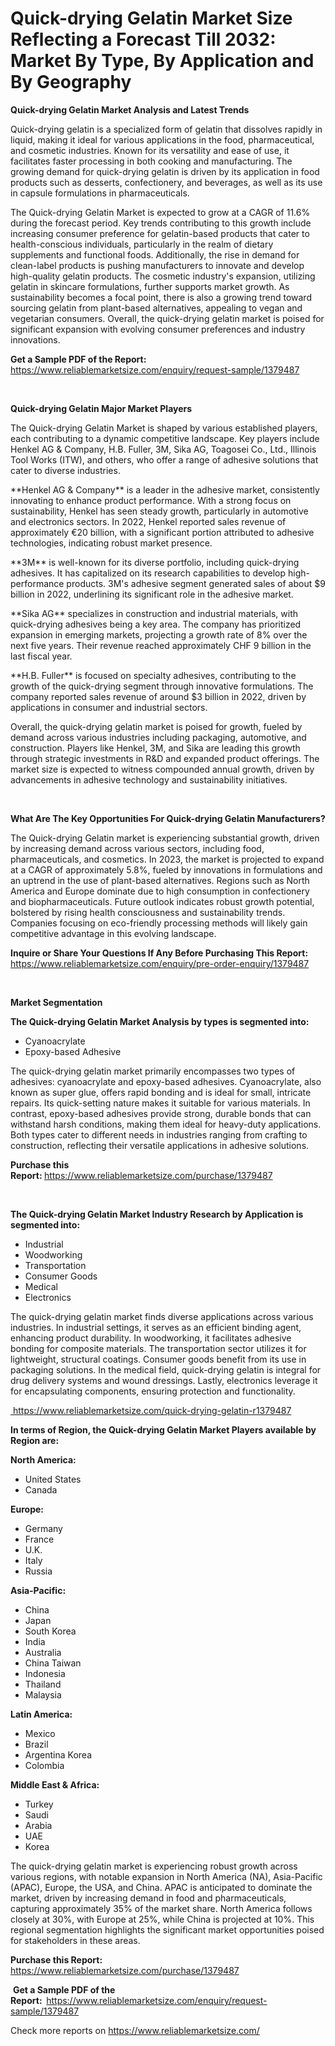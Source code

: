 <p><h1>Quick-drying Gelatin Market Size Reflecting a Forecast Till 2032: Market By Type, By Application and By Geography</h1></p><p><strong>Quick-drying Gelatin Market Analysis and Latest Trends</strong></p>
<p><p>Quick-drying gelatin is a specialized form of gelatin that dissolves rapidly in liquid, making it ideal for various applications in the food, pharmaceutical, and cosmetic industries. Known for its versatility and ease of use, it facilitates faster processing in both cooking and manufacturing. The growing demand for quick-drying gelatin is driven by its application in food products such as desserts, confectionery, and beverages, as well as its use in capsule formulations in pharmaceuticals.</p><p>The Quick-drying Gelatin Market is expected to grow at a CAGR of 11.6% during the forecast period. Key trends contributing to this growth include increasing consumer preference for gelatin-based products that cater to health-conscious individuals, particularly in the realm of dietary supplements and functional foods. Additionally, the rise in demand for clean-label products is pushing manufacturers to innovate and develop high-quality gelatin products. The cosmetic industry's expansion, utilizing gelatin in skincare formulations, further supports market growth. As sustainability becomes a focal point, there is also a growing trend toward sourcing gelatin from plant-based alternatives, appealing to vegan and vegetarian consumers. Overall, the quick-drying gelatin market is poised for significant expansion with evolving consumer preferences and industry innovations.</p></p>
<p><strong>Get a Sample PDF of the Report:&nbsp;</strong> <a href="https://www.reliablemarketsize.com/enquiry/request-sample/1379487?utm_campaign=2393&utm_medium=2&utm_source=Github&utm_content=ia&utm_term=03042025&utm_id=quick-drying-gelatin">https://www.reliablemarketsize.com/enquiry/request-sample/1379487</a></p>
<p>&nbsp;</p>
<p><strong>Quick-drying Gelatin Major Market Players</strong></p>
<p><p>The Quick-drying Gelatin Market is shaped by various established players, each contributing to a dynamic competitive landscape. Key players include Henkel AG & Company, H.B. Fuller, 3M, Sika AG, Toagosei Co., Ltd., Illinois Tool Works (ITW), and others, who offer a range of adhesive solutions that cater to diverse industries.</p><p>**Henkel AG & Company** is a leader in the adhesive market, consistently innovating to enhance product performance. With a strong focus on sustainability, Henkel has seen steady growth, particularly in automotive and electronics sectors. In 2022, Henkel reported sales revenue of approximately €20 billion, with a significant portion attributed to adhesive technologies, indicating robust market presence.</p><p>**3M** is well-known for its diverse portfolio, including quick-drying adhesives. It has capitalized on its research capabilities to develop high-performance products. 3M's adhesive segment generated sales of about $9 billion in 2022, underlining its significant role in the adhesive market.</p><p>**Sika AG** specializes in construction and industrial materials, with quick-drying adhesives being a key area. The company has prioritized expansion in emerging markets, projecting a growth rate of 8% over the next five years. Their revenue reached approximately CHF 9 billion in the last fiscal year.</p><p>**H.B. Fuller** is focused on specialty adhesives, contributing to the growth of the quick-drying segment through innovative formulations. The company reported sales revenue of around $3 billion in 2022, driven by applications in consumer and industrial sectors.</p><p>Overall, the quick-drying gelatin market is poised for growth, fueled by demand across various industries including packaging, automotive, and construction. Players like Henkel, 3M, and Sika are leading this growth through strategic investments in R&D and expanded product offerings. The market size is expected to witness compounded annual growth, driven by advancements in adhesive technology and sustainability initiatives.</p></p>
<p>&nbsp;</p>
<p><strong>What Are The Key Opportunities For Quick-drying Gelatin Manufacturers?</strong></p>
<p><p>The Quick-drying Gelatin market is experiencing substantial growth, driven by increasing demand across various sectors, including food, pharmaceuticals, and cosmetics. In 2023, the market is projected to expand at a CAGR of approximately 5.8%, fueled by innovations in formulations and an uptrend in the use of plant-based alternatives. Regions such as North America and Europe dominate due to high consumption in confectionery and biopharmaceuticals. Future outlook indicates robust growth potential, bolstered by rising health consciousness and sustainability trends. Companies focusing on eco-friendly processing methods will likely gain competitive advantage in this evolving landscape.</p></p>
<p><strong>Inquire or Share Your Questions If Any Before Purchasing This Report:</strong> <a href="https://www.reliablemarketsize.com/enquiry/pre-order-enquiry/1379487?utm_campaign=2393&utm_medium=2&utm_source=Github&utm_content=ia&utm_term=03042025&utm_id=quick-drying-gelatin">https://www.reliablemarketsize.com/enquiry/pre-order-enquiry/1379487</a></p>
<p>&nbsp;</p>
<p><strong>Market Segmentation</strong></p>
<p><strong>The Quick-drying Gelatin Market Analysis by types is segmented into:</strong></p>
<p><ul><li>Cyanoacrylate</li><li>Epoxy-based Adhesive</li></ul></p>
<p><p>The quick-drying gelatin market primarily encompasses two types of adhesives: cyanoacrylate and epoxy-based adhesives. Cyanoacrylate, also known as super glue, offers rapid bonding and is ideal for small, intricate repairs. Its quick-setting nature makes it suitable for various materials. In contrast, epoxy-based adhesives provide strong, durable bonds that can withstand harsh conditions, making them ideal for heavy-duty applications. Both types cater to different needs in industries ranging from crafting to construction, reflecting their versatile applications in adhesive solutions.</p></p>
<p><strong>Purchase this Report:&nbsp;</strong><a href="https://www.reliablemarketsize.com/purchase/1379487?utm_campaign=2393&utm_medium=2&utm_source=Github&utm_content=ia&utm_term=03042025&utm_id=quick-drying-gelatin">https://www.reliablemarketsize.com/purchase/1379487</a></p>
<p>&nbsp;</p>
<p><strong>The Quick-drying Gelatin Market Industry Research by Application is segmented into:</strong></p>
<p><ul><li>Industrial</li><li>Woodworking</li><li>Transportation</li><li>Consumer Goods</li><li>Medical</li><li>Electronics</li></ul></p>
<p><p>The quick-drying gelatin market finds diverse applications across various industries. In industrial settings, it serves as an efficient binding agent, enhancing product durability. In woodworking, it facilitates adhesive bonding for composite materials. The transportation sector utilizes it for lightweight, structural coatings. Consumer goods benefit from its use in packaging solutions. In the medical field, quick-drying gelatin is integral for drug delivery systems and wound dressings. Lastly, electronics leverage it for encapsulating components, ensuring protection and functionality.</p></p>
<p><a href="https://www.reliablemarketsize.com/quick-drying-gelatin-r1379487?utm_campaign=2393&utm_medium=2&utm_source=Github&utm_content=ia&utm_term=03042025&utm_id=quick-drying-gelatin">&nbsp;https://www.reliablemarketsize.com/quick-drying-gelatin-r1379487</a></p>
<p><strong>In terms of Region, the Quick-drying Gelatin Market Players available by Region are:</strong></p>
<p>
    <p> <strong> North America: </strong>
        <ul>
            <li>United States</li>
            <li>Canada</li>
        </ul>
        </p> 
    <p> <strong> Europe: </strong>
        <ul>
            <li>Germany</li>
            <li>France</li>
            <li>U.K.</li>
            <li>Italy</li>
            <li>Russia</li>
        </ul>
        </p> 
    <p> <strong> Asia-Pacific: </strong>
        <ul>
            <li>China</li>
            <li>Japan</li>
            <li>South Korea</li>
            <li>India</li>
            <li>Australia</li>
            <li>China Taiwan</li>
            <li>Indonesia</li>
            <li>Thailand</li>
            <li>Malaysia</li>
        </ul>
        </p> 
    <p> <strong> Latin America: </strong>
        <ul>
            <li>Mexico</li>
            <li>Brazil</li>
            <li>Argentina Korea</li>
            <li>Colombia</li>
        </ul>
        </p> 
    <p> <strong> Middle East & Africa: </strong>
        <ul>
            <li>Turkey</li>
            <li>Saudi</li>
            <li>Arabia</li>
            <li>UAE</li>
            <li>Korea</li>
        </ul>
    </p>
    </p>
<p><p>The quick-drying gelatin market is experiencing robust growth across various regions, with notable expansion in North America (NA), Asia-Pacific (APAC), Europe, the USA, and China. APAC is anticipated to dominate the market, driven by increasing demand in food and pharmaceuticals, capturing approximately 35% of the market share. North America follows closely at 30%, with Europe at 25%, while China is projected at 10%. This regional segmentation highlights the significant market opportunities poised for stakeholders in these areas.</p></p>
<p><strong>Purchase this Report: </strong><a href="https://www.reliablemarketsize.com/purchase/1379487?utm_campaign=2393&utm_medium=2&utm_source=Github&utm_content=ia&utm_term=03042025&utm_id=quick-drying-gelatin">https://www.reliablemarketsize.com/purchase/1379487</a></p>
<p>&nbsp;<strong>Get a Sample PDF of the Report:&nbsp;&nbsp;</strong><a href="https://www.reliablemarketsize.com/enquiry/request-sample/1379487?utm_campaign=2393&utm_medium=2&utm_source=Github&utm_content=ia&utm_term=03042025&utm_id=quick-drying-gelatin">https://www.reliablemarketsize.com/enquiry/request-sample/1379487</a></p>
<p><strong></strong></p>
<p>Check more reports on <a href="https://www.reliablemarketsize.com/?utm_campaign=2393&utm_medium=2&utm_source=Github&utm_content=ia&utm_term=03042025&utm_id=quick-drying-gelatin">https://www.reliablemarketsize.com/</a></p>